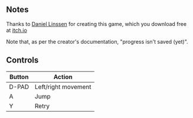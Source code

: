 ## Notes

Thanks to [Daniel Linssen](https://managore.itch.io/cognizance) for creating this game, which you download free at [itch.io](https://managore.itch.io/cognizance)

Note that, as per the creator's documentation, "progress isn't saved (yet)".

## Controls

| Button | Action              |
| ------ | ------------------- |
| D-PAD  | Left/right movement |
| A      | Jump                |
| Y      | Retry               |

